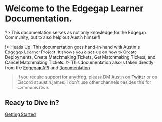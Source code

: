 # Welcome to the Edgegap Learner Documentation.
?> This documentation serves as not only knowledge for the Edgegap Community, but to also help out Austin himself!

!> Heads Up! This documentation goes hand-in-hand with Austin's Edgegap Learner Project. It shows you a set-up on how to Create Deployments, Create Matchmaking Tickets, Get Matchmaking Tickets, and Cancel Matchmaking Tickets.
!> This documentation also is taken directly from the [Edgegap API](https://docs.edgegap.com/api/) and [Documentation](https://docs.edgegap.com/docs/)
> If you require support for anything, please DM Austin on [Twitter](https://twitter.com/austinjgaudet) or on Discord at austin.james. I don't use other channels besides this for communication.



## Ready to Dive in?
[Getting Started](requirements)
